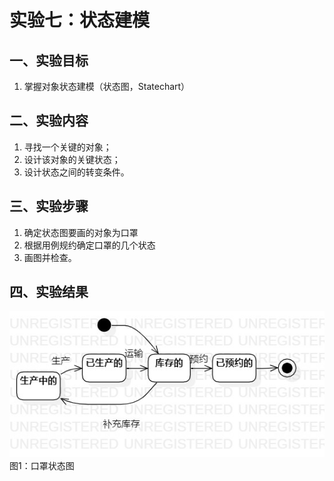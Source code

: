 # 实验七：状态建模

## 一、实验目标

1. 掌握对象状态建模（状态图，Statechart）

## 二、实验内容

1. 寻找一个关键的对象；
2. 设计该对象的关键状态；
3. 设计状态之间的转变条件。

## 三、实验步骤

1. 确定状态图要画的对象为口罩
2. 根据用例规约确定口罩的几个状态
3. 画图并检查。

## 四、实验结果

![口罩的状态图](./口罩状态图.jpg)  
图1：口罩状态图

